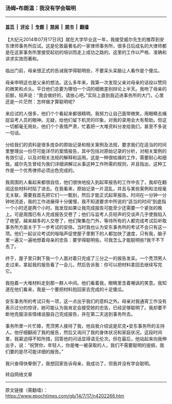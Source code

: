 ### 汤姆•布朗温：我没有学会聪明

---

#### [首页](../../../..?n4202266) &nbsp;|&nbsp; [评论](../../../../../epoch-comment?n4202266) &nbsp;|&nbsp; [专题](../../../../../epoch-special?n4202266) &nbsp;|&nbsp; [禁闻](../../../../../epoch-news?n4202266) &nbsp;|&nbsp; [禁书](../../../../../books?n4202266) &nbsp;|&nbsp; [翻墙](https://github.com/gfw-breaker/nogfw/blob/master/README.md?n4202266)


<div class="post_content" id="artbody" itemprop="articleBody">
 <!-- article content begin -->
 <p>
  【大纪元2014年07月17日讯】就在大学毕业这一年，我接受威尔先生的推荐到安东律师事务所应试。这是伦敦最著名的一家律师事务所，很多日后成名的大律师都是在这家事务所里接受起初的培训而走上成功之路的。这里的工作以严格、准确和讲求实效而著称。
  <br/>
  <br/>
  临出门前，母亲很正式的告诫我学得聪明些，不要呆头呆脑让人看作是个傻瓜。
  <br/>
  <br/>
  母亲申明这也是父亲的想法。这么多年来，我第一次发现父亲对母亲的话投以赞同的微笑和点头。平日他们总要为哪怕一个词的细微差别辩论上半天。我吻了母亲的前额，轻声说：“我会做好的，请放心吧。”实际上直到我迈进事务所的大门，心里还是一片茫然：怎样做才算聪明呢?
  <br/>
  <br/>
  来应试的人很多，他们个个看起来都很精明。我努力让自己面带微笑，用眼睛去捕捉监考人员的眼神。无疑，给他们留下机灵的印象，对我的录用会大有帮助。但这一切都毫无用处，他们个个表情严肃，忙着把一大堆资料分发给我们，甚至不多说一句话。
  <br/>
  <br/>
  分给我们的资料是很多庞杂的原始记录和相关案例及法规，要求我们在适当的时间里整理出一份尽可能详尽的案情报告，其中包括对原始记录的分析，对相关案例的有效引证，以及对相关法规的解释和运用。这是一种很枯燥的工作，需要耐心和细致。威尔先生曾经为我们详细讲解过从事这种工作所需的规则，并且指出，这种工作是一个优秀律师必须出色完成的。
  <br/>
  <br/>
  我周围的人看起来都很自信，他们很快地投入到起草报告的工作中去了，我却在翻阅这些材料时陷了进去。在我看来，原始记录一片混乱，并且与某些案例和法规毫无关联，需要我首先把它们一一甄别，然后才能正式起草报告。时间在一分钟一分钟地流逝，我的工作进展得十分缓慢，我不知道要求中所说的“适当的时间”到底指一个小时还是两个小时。我发现如果让我完成报告可能至少还需要一个紧张的晚上。可是周围已有人完成报告交卷了；他们与监考人员轻声的交谈声几乎使我陷入了绝望。越来越多的人交卷了，他们聚集在门外，等待所有的人都完成考试后听取事务所方面关于下一步考试的安排。当时我也认为安东事务所的考试不会只有这一项。他们一起议论考试的嗡嗡声促使屋子里剩下的人都加快了速度，只有我，脑子里一遍又一遍地想着母亲的忠告：要学得聪明些。可我怎么才能聪明些?我干不下去了。
  <br/>
  <br/>
  终于，屋子里只剩下我一个人面对着只完成了三分之一的报告发呆。一个秃顶男人走过来，拿起我的报告看了一会儿，然后告诉我：你可以把材料拿回去继续写完它。
  <br/>
  <br/>
  我抱着一大堆材料走到那一群人中间。他们看着我，眼睛里含着嘲讽的笑意。我知道在他们看来，我是一个要把材料抱回家去完成的十足傻瓜。
  <br/>
  <br/>
  安东事务所的考试只有一项，这一点出乎我们的意料之外。母亲对我通宵工作没有表示过分的惊讶，她可能认为我肯定会接受她的忠告，已经足够聪明了。我却要不断地克服沮丧情绪说服自己完成报告，并在第二天送到事务所去。
  <br/>
  <br/>
  事务所里一片忙碌，秃顶男人接待了我，他自我介绍说是尼克•安东事务所的主持人。他仔细翻阅了我的报告，然后又询问了我的身体状况和家庭状况。这段时间里，我窘迫得不知所措，回答他的问话显得语无伦次。但在最后，他站起来向我伸出手，说：“祝贺你，年轻人，你是唯一被录取的人，我们不需要聪明的提纲，我们要的是尽可能详细的报告。”
  <br/>
  <br/>
  我兴奋得快晕倒了，我想回家告诉母亲，我成功了，但我并没有学会聪明。
 </p>
 <p>
  转自网络文章
 </p>
 <!-- article content end -->
 <div id="below_article_ad">
 </div>
</div>


---

原文链接（需翻墙）：https://www.epochtimes.com/gb/14/7/17/n4202266.htm